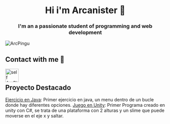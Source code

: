 <h1 align="center"> Hi i'm Arcanister  👋</h1>
<h3 align="center">I'm an a passionate student of programming and web development</h3>
<p align="left"> <img src="https://komarev.com/ghpvc/?username=ArcPingu&label=Profile%20views&color=e6c317&style=plastic" alt="ArcPingu" /> </p>

<h2 align="left">Contact with me 🤝</h2>
<a href="https://www.instagram.com/arcanister75/">
	<img align='left' alt='self ArcPingu | Instagram' width=42px src="https://logotipoz.com/wp-content/uploads/2021/10/instagram-png.png"/>
  </a>
<br>
<h2 align="left" >Proyecto Destacado </h2>

[Ejercicio en Java](https://github.com/ArcPingu/Ejerecicio1Programacion.git): Primer ejercicio en java, un menu dentro de un bucle donde hay diferentes opciones.
[Juego en Unity](https://github.com/ArcPingu/PruebaJuego2D.git): Primer Programa creado en unity con C#, se trata de una plataforma con 2 alturas y un slime que puede moverse en el eje x y saltar. 
<!--
**ArcPingu/ArcPingu** is a ✨ _special_ ✨ repository because its `README.md` (this file) appears on your GitHub profile.-->


